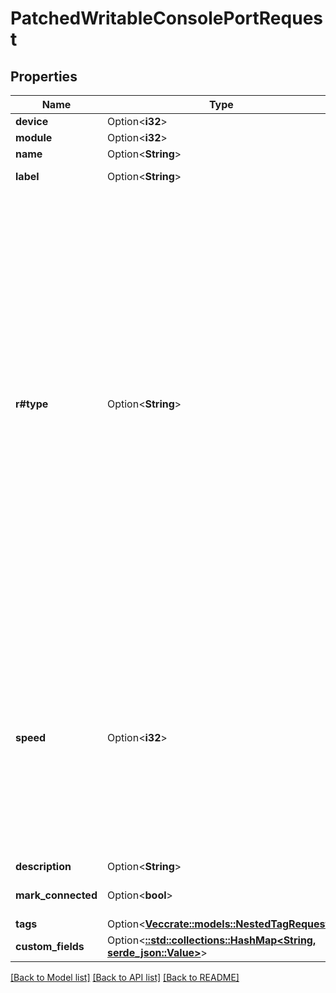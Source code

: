 # PatchedWritableConsolePortRequest

## Properties

Name | Type | Description | Notes
------------ | ------------- | ------------- | -------------
**device** | Option<**i32**> |  | [optional]
**module** | Option<**i32**> |  | [optional]
**name** | Option<**String**> |  | [optional]
**label** | Option<**String**> | Physical label | [optional]
**r#type** | Option<**String**> | Physical port type  * `de-9` - DE-9 * `db-25` - DB-25 * `rj-11` - RJ-11 * `rj-12` - RJ-12 * `rj-45` - RJ-45 * `mini-din-8` - Mini-DIN 8 * `usb-a` - USB Type A * `usb-b` - USB Type B * `usb-c` - USB Type C * `usb-mini-a` - USB Mini A * `usb-mini-b` - USB Mini B * `usb-micro-a` - USB Micro A * `usb-micro-b` - USB Micro B * `usb-micro-ab` - USB Micro AB * `other` - Other | [optional]
**speed** | Option<**i32**> | Port speed in bits per second  * `1200` - 1200 bps * `2400` - 2400 bps * `4800` - 4800 bps * `9600` - 9600 bps * `19200` - 19.2 kbps * `38400` - 38.4 kbps * `57600` - 57.6 kbps * `115200` - 115.2 kbps | [optional]
**description** | Option<**String**> |  | [optional]
**mark_connected** | Option<**bool**> | Treat as if a cable is connected | [optional]
**tags** | Option<[**Vec<crate::models::NestedTagRequest>**](NestedTagRequest.md)> |  | [optional]
**custom_fields** | Option<[**::std::collections::HashMap<String, serde_json::Value>**](serde_json::Value.md)> |  | [optional]

[[Back to Model list]](../README.md#documentation-for-models) [[Back to API list]](../README.md#documentation-for-api-endpoints) [[Back to README]](../README.md)


